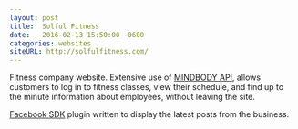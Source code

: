 ```yaml
---
layout: post
title:  Solful Fitness
date:   2016-02-13 15:50:00 -0600
categories: websites
siteURL: http://solfulfitness.com/
---
```


Fitness company website. Extensive use of [MINDBODY API](https://www.mindbodyonline.com/), allows customers to log in to fitness classes, view their schedule, and find up to the minute information about employees, without leaving the site.

[Facebook SDK](https://developers.facebook.com/) plugin written to display the latest posts from the business.
